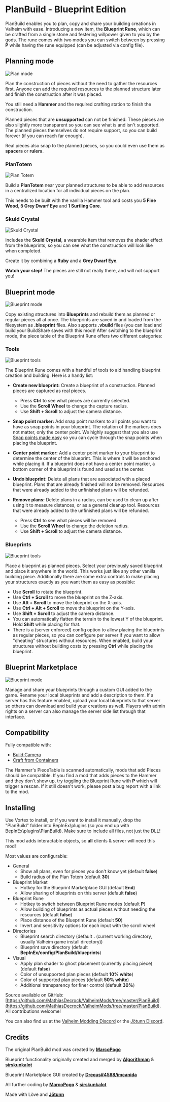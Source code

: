 ﻿# PlanBuild - Blueprint Edition

PlanBuild enables you to plan, copy and share your building creations in Valheim with ease. Introducing a new item, the **Blueprint Rune**, which can be crafted from a single stone and festering willpower given to you by the gods. The rune comes with two modes you can switch between by pressing **P** while having the rune equipped (can be adjusted via config file).

## Planning mode

![Plan mode](https://raw.githubusercontent.com/MathiasDecrock/ValheimMods/master/PlanBuild/resources/PlanMode.png)

Plan the construction of pieces without the need to gather the resources first. Anyone can add the required resources to the planned structure later and finish the construction after it was placed.

You still need a **Hammer** and the required crafting station to finish the construction.

Planned pieces that are **unsupported** can not be finished. These pieces are also slightly more transparent so you can see what is and isn't supported. The planned pieces themselves do not require support, so you can build forever (if you can reach far enough).

Real pieces also snap to the planned pieces, so you could even use them as **spacers** or **rulers**.

### PlanTotem

![Plan Totem](https://raw.githubusercontent.com/MathiasDecrock/ValheimMods/master/PlanBuild/resources/PlanTotem.png)

Build a **PlanTotem** near your planned structures to be able to add resources in a centralized location for all individual pieces on the plan.

This needs to be built with the vanilla Hammer tool and costs you **5 Fine Wood**, **5 Grey Dwarf Eye** and **1 Surtling Core**.

### Skuld Crystal

![Skuld Crystal](https://raw.githubusercontent.com/MathiasDecrock/ValheimMods/master/PlanBuild/assets/icons/plan_crystal.png)

Includes the **Skuld Crystal**, a wearable item that removes the shader effect from the blueprints, so you can see what the construction will look like when completed.

Create it by combining a **Ruby** and a **Grey Dwarf Eye**.

**Watch your step!** The pieces are still not really there, and will not support you!

## Blueprint mode

![Blueprint mode](https://raw.githubusercontent.com/MathiasDecrock/ValheimMods/master/PlanBuild/resources/BlueprintMode.png)

Copy existing structures into **Blueprints** and rebuild them as planned or regular pieces all at once. The blueprints are saved in and loaded from the filesystem as **.blueprint** files. Also supports **.vbuild** files (you can load and build your BuildShare saves with this mod)! After switching to the blueprint mode, the piece table of the Blueprint Rune offers two different categories:

### Tools

![Blueprint tools](https://raw.githubusercontent.com/MathiasDecrock/ValheimMods/master/PlanBuild/resources/BlueprintTools.png)

The Blueprint Rune comes with a handful of tools to aid handling blueprint creation and building. Here is a handy list:

* **Create new blueprint:** Create a blueprint of a construction. Planned pieces are captured as real pieces. 
  * Press **Ctrl** to see what pieces are currently selected. 
  * Use the **Scroll Wheel** to change the capture radius. 
  * Use **Shift + Scroll** to adjust the camera distance.

* **Snap point marker:** Add snap point markers to all points you want to have as snap points in your blueprint. The rotation of the markers does not matter, only the center point. We highly suggest that you also use [Snap points made easy](https://www.nexusmods.com/valheim/mods/299)﻿ so you can cycle through the snap points when placing the blueprint.

* **Center point marker:** Add a center point marker to your blueprint to determine the center of the blueprint. This is where it will be anchored while placing it. If a blueprint does not have a center point marker, a bottom corner of the blueprint is found and used as the center.

* **Undo blueprint:** Delete all plans that are associated with a placed blueprint. Plans that are already finished will not be removed. Resources that were already added to the unfinished plans will be refunded.

* **Remove plans:** Delete plans in a radius, can be used to clean up after using it to measure distances, or as a general cleanup tool. Resources that were already added to the unfinished plans will be refunded.
  * Press **Ctrl** to see what pieces will be removed.
  * Use the **Scroll Wheel** to change the deletion radius.
  * Use **Shift + Scroll** to adjust the camera distance.

### Blueprints

![Blueprint tools](https://raw.githubusercontent.com/MathiasDecrock/ValheimMods/master/PlanBuild/resources/BlueprintBlueprints.png)

Place a blueprint as planned pieces. Select your previously saved blueprint and place it anywhere in the world. This works just like any other vanilla building piece. Additionally there are some extra controls to make placing your structures exactly as you want them as easy as possible:

* Use **Scroll** to rotate the blueprint.
* Use **Ctrl + Scroll** to move the blueprint on the Z-axis.
* Use **Alt + Scroll** to move the blueprint on the X-axis.
* Use **Ctrl + Alt + Scroll** to move the blueprint on the Y-axis.
* Use **Shift + Scroll** to adjust the camera distance.
* You can automatically flatten the terrain to the lowest Y of the blueprint. Hold **Shift** while placing for that.
* There is a (server enforced) config option to allow placing the blueprints as regular pieces, so you can configure per server if you want to allow "cheating" structures without resources. When enabled, build your structures without building costs by pressing **Ctrl** while placing the blueprint.

## Blueprint Marketplace

![Blueprint mode](https://raw.githubusercontent.com/MathiasDecrock/ValheimMods/master/PlanBuild/resources/BlueprintMarket.png)

Manage and share your blueprints through a custom GUI added to the game. Rename your local blueprints and add a description to them. If a server has this feature enabled, upload your local blueprints to that server so others can download and build your creations as well. Players with admin rights on a server can also manage the server side list through that interface.

## Compatibility

Fully compatible with:
* [Build Camera](https://www.nexusmods.com/valheim/mods/226)﻿
* [Craft from Containers](https://www.nexusmods.com/valheim/mods/40)﻿

The Hammer's PieceTable is scanned automatically, mods that add Pieces should be compatible. If you find a mod that adds pieces to the Hammer and they don't show up, try toggling the Blueprint Rune with **P** which will trigger a rescan. If it still doesn't work, please post a bug report with a link to the mod.

## Installing

Use Vortex to install, or if you want to install it manually, drop the "PlanBuild" folder into BepInEx\plugins (so you end up with BepInEx\plugins\PlanBuild). Make sure to include all files, not just the DLL!

This mod adds interactable objects, so **all** clients & server will need this mod!

Most values are configurable:
* General
    * Show all plans, even for pieces you don't know yet (default **false**)
    * Build radius of the Plan Totem (default **30**)
* Blueprint Market
    * Hotkey for the Blueprint Marketplace GUI (default **End**)
    * Allow sharing of blueprints on this server (default **false**)
* Blueprint Rune
    * Hotkey to switch between Blueprint Rune modes (default **P**)
    * Allow building of blueprints as actual pieces without needing the resources (default **false**)
    * Place distance of the Blueprint Rune (default **50**)
    * Invert and sensitivity options for each input with the scroll wheel
* Directories
    * Blueprint search directory (default **.** (current working directory, usually Valheim game install directory))
    * Blueprint save directory (default **BepInEx/config/PlanBuild/blueprints**)
* Visual
    * Apply plan shader to ghost placement (currently placing piece) (default **false**)
    * Color of unsupported plan pieces (default **10% white**)
    * Color of supported plan pieces (default **50% white**)
    * Additional transparency for finer control (default **30%**)

Source available on GitHub: [https://github.com/MathiasDecrock/ValheimMods/tree/master/PlanBuild](https://github.com/MathiasDecrock/ValheimMods/tree/master/PlanBuild)﻿. All contributions welcome!

You can also find us at the [Valheim Modding Discord](https://discord.gg/RBq2mzeu4z) or the [Jötunn Discord](https://discord.gg/DdUt6g7gyA).

## Credits

The original PlanBuild mod was created by **[MarcoPogo](https://github.com/MathiasDecrock)**

Blueprint functionality originally created and merged by **[Algorithman](https://github.com/Algorithman)** & **[sirskunkalot](https://github.com/sirskunkalot)**

Blueprint Marketplace GUI created by **[Dreous#4588/imcanida](https://github.com/imcanida)**

All further coding by **[MarcoPogo](https://github.com/MathiasDecrock)** & **[sirskunkalot](https://github.com/sirskunkalot)**

Made with Löve and **[Jötunn](https://github.com/Valheim-Modding/Jotunn)**